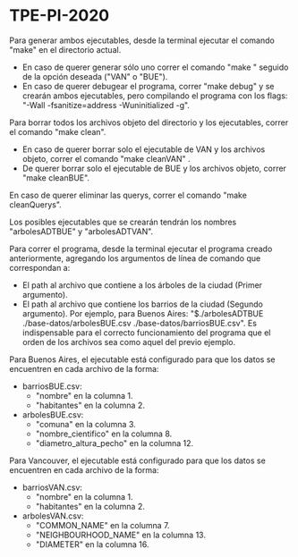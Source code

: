 # TPE-PI-2020

Para generar ambos ejecutables, desde la terminal ejecutar el comando "make" en el directorio actual. 
  - En caso de querer generar sólo uno correr el comando "make " seguido de la opción deseada ("VAN" o "BUE"). 
  - En caso de querer debugear el programa, correr "make debug" y se crearán ambos ejecutables,
    pero compilando el programa con los flags: "-Wall -fsanitize=address -Wuninitialized -g". 

Para borrar todos los archivos objeto del directorio y los ejecutables, correr el comando "make clean".
  - En caso de querer borrar solo el ejecutable de VAN y los archivos objeto, correr el comando "make cleanVAN" .
  - De querer borrar solo el ejecutable de BUE y los archivos objeto, correr "make cleanBUE".

En caso de querer eliminar las querys, correr el comando "make cleanQuerys".

Los posibles ejecutables que se crearán tendrán los nombres "arbolesADTBUE" y "arbolesADTVAN". 

Para correr el programa, desde la terminal ejecutar el programa creado anteriormente, agregando los argumentos de línea de comando que correspondan a:
  - El path al archivo que contiene a los árboles de la ciudad (Primer argumento). 
  - El path al archivo que contiene los barrios de la ciudad (Segundo argumento).
Por ejemplo, para Buenos Aires: "$./arbolesADTBUE ./base-datos/arbolesBUE.csv ./base-datos/barriosBUE.csv". 
Es indispensable para el correcto funcionamiento del programa que el orden de los archivos sea como aquel del previo ejemplo. 

Para Buenos Aires, el ejecutable está configurado para que los datos se encuentren en cada archivo de la forma:
  - barriosBUE.csv:
    * "nombre" en la columna 1.
    * "habitantes" en la columna 2.
  - arbolesBUE.csv: 
    * "comuna" en la columna 3.
    * "nombre_cientifico" en la columna 8.
    * "diametro_altura_pecho" en la columna 12.
   
Para Vancouver, el ejecutable está configurado para que los datos se encuentren en cada archivo de la forma:
  - barriosVAN.csv:
    * "nombre" en la columna 1.
    * "habitantes" en la columna 2.
  - arbolesVAN.csv: 
    * "COMMON_NAME" en la columna 7.
    * "NEIGHBOURHOOD_NAME" en la columna 13.
    * "DIAMETER" en la columna 16.
